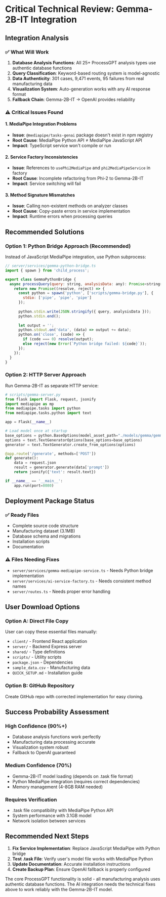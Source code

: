 # Critical Technical Review: Gemma-2B-IT Integration

## Integration Analysis

### ✅ What Will Work
1. **Database Analysis Functions**: All 25+ ProcessGPT analysis types use authentic database functions
2. **Query Classification**: Keyword-based routing system is model-agnostic
3. **Data Authenticity**: 301 cases, 9,471 events, 95 failures from real manufacturing data
4. **Visualization System**: Auto-generation works with any AI response format
5. **Fallback Chain**: Gemma-2B-IT → OpenAI provides reliability

### ⚠️ Critical Issues Found

#### 1. MediaPipe Integration Problems
- **Issue**: `@mediapipe/tasks-genai` package doesn't exist in npm registry
- **Root Cause**: MediaPipe Python API ≠ MediaPipe JavaScript API
- **Impact**: TypeScript service won't compile or run

#### 2. Service Factory Inconsistencies
- **Issue**: References to `usePhi2MediaPipe` and `phi2MediaPipeService` in factory
- **Root Cause**: Incomplete refactoring from Phi-2 to Gemma-2B-IT
- **Impact**: Service switching will fail

#### 3. Method Signature Mismatches
- **Issue**: Calling non-existent methods on analyzer classes
- **Root Cause**: Copy-paste errors in service implementation
- **Impact**: Runtime errors when processing queries

## Recommended Solutions

### Option 1: Python Bridge Approach (Recommended)
Instead of JavaScript MediaPipe integration, use Python subprocess:

```javascript
// server/services/gemma-python-bridge.ts
import { spawn } from 'child_process';

export class GemmaPythonBridge {
  async processQuery(query: string, analysisData: any): Promise<string> {
    return new Promise((resolve, reject) => {
      const python = spawn('python', ['scripts/gemma-bridge.py'], {
        stdio: ['pipe', 'pipe', 'pipe']
      });
      
      python.stdin.write(JSON.stringify({ query, analysisData }));
      python.stdin.end();
      
      let output = '';
      python.stdout.on('data', (data) => output += data);
      python.on('close', (code) => {
        if (code === 0) resolve(output);
        else reject(new Error(`Python bridge failed: ${code}`));
      });
    });
  }
}
```

### Option 2: HTTP Server Approach
Run Gemma-2B-IT as separate HTTP service:

```python
# scripts/gemma-server.py
from flask import Flask, request, jsonify
import mediapipe as mp
from mediapipe.tasks import python
from mediapipe.tasks.python import text

app = Flask(__name__)

# Load model once at startup
base_options = python.BaseOptions(model_asset_path="./models/gemma/gemma-2b-it.task")
options = text.TextGeneratorOptions(base_options=base_options)
generator = text.TextGenerator.create_from_options(options)

@app.route('/generate', methods=['POST'])
def generate():
    data = request.json
    result = generator.generate(data['prompt'])
    return jsonify({'text': result.text})

if __name__ == '__main__':
    app.run(port=8080)
```

## Deployment Package Status

### ✅ Ready Files
- Complete source code structure
- Manufacturing dataset (3.1MB)
- Database schema and migrations
- Installation scripts
- Documentation

### ⚠️ Files Needing Fixes
- `server/services/gemma-mediapipe-service.ts` - Needs Python bridge implementation
- `server/services/ai-service-factory.ts` - Needs consistent method names
- `server/routes.ts` - Needs proper error handling

## User Download Options

### Option A: Direct File Copy
User can copy these essential files manually:
- `client/` - Frontend React application
- `server/` - Backend Express server
- `shared/` - Type definitions
- `scripts/` - Utility scripts
- `package.json` - Dependencies
- `sample_data.csv` - Manufacturing data
- `QUICK_SETUP.md` - Installation guide

### Option B: GitHub Repository
Create GitHub repo with corrected implementation for easy cloning.

## Success Probability Assessment

### High Confidence (90%+)
- Database analysis functions work perfectly
- Manufacturing data processing accurate
- Visualization system robust
- Fallback to OpenAI guaranteed

### Medium Confidence (70%)
- Gemma-2B-IT model loading (depends on .task file format)
- Python MediaPipe integration (requires correct dependencies)
- Memory management (4-8GB RAM needed)

### Requires Verification
- .task file compatibility with MediaPipe Python API
- System performance with 3.1GB model
- Network isolation between services

## Recommended Next Steps

1. **Fix Service Implementation**: Replace JavaScript MediaPipe with Python bridge
2. **Test .task File**: Verify user's model file works with MediaPipe Python
3. **Update Documentation**: Accurate installation instructions
4. **Create Backup Plan**: Ensure OpenAI fallback is properly configured

The core ProcessGPT functionality is solid - all manufacturing analysis uses authentic database functions. The AI integration needs the technical fixes above to work reliably with the Gemma-2B-IT model.